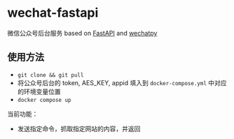# wechat-fastapi

微信公众号后台服务 based on [FastAPI](https://fastapi.tiangolo.com/) and [wechatpy](https://github.com/wechatpy/wechatpy)

## 使用方法

- `git clone && git pull`
- 将公众号后台的 token, AES_KEY, appid 填入到 `docker-compose.yml` 中对应的环境变量位置
- `docker compose up`

当前功能：

- 发送指定命令，抓取指定网站的内容，并返回
